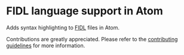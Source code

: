 # FIDL language support in Atom

Adds syntax highlighting to [FIDL](https://fuchsia.googlesource.com/fidl) files
in Atom.

Contributions are greatly appreciated. Please refer to the
[contributing guidelines](./CONTRIBUTING.md) for more information.
